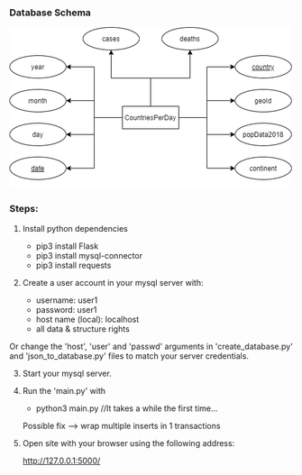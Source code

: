 ### Database Schema
![Database Schema](https://github.com/IonianIronist/internetTech/blob/master/Flask_site/db_scema2.png)

### Steps:

1. Install python dependencies
	- pip3 install Flask
	- pip3 install mysql-connector
	- pip3 install requests

2. Create a user account in your mysql server with:
	- username: user1
	- password: user1
	- host name (local): localhost
	- all data & structure rights
	
Or change the 'host', 'user' and 'passwd' arguments in 
'create_database.py' and 'json_to_database.py' files to match your 
server credentials.

3. Start your mysql server.

4. Run the 'main.py' with
	- python3 main.py //It takes a while the first time...
	
	Possible fix --> wrap multiple inserts in 1 transactions

5. Open site with your browser using the following address:
	
	http://127.0.0.1:5000/
